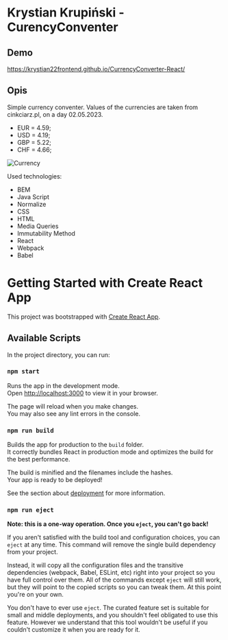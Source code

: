 # Krystian Krupiński - CurencyConventer

## Demo

https://krystian22frontend.github.io/CurrencyConverter-React/

## Opis
Simple currency conventer. Values of the currencies are taken from cinkciarz.pl, on a day 02.05.2023.
   - EUR = 4.59;
   - USD = 4.19;
   - GBP = 5.22;
   - CHF = 4.66;

![Currency](https://github.com/Krystian22FrontEnd/CurrencyConventer/blob/main/images/Currency.png?raw=true)

Used technologies:
- BEM
- Java Script
- Normalize
- CSS
- HTML
- Media Queries
- Immutability Method
- React
- Webpack
- Babel



# Getting Started with Create React App

This project was bootstrapped with [Create React App](https://github.com/facebook/create-react-app).

## Available Scripts

In the project directory, you can run:

### `npm start`

Runs the app in the development mode.\
Open [http://localhost:3000](http://localhost:3000) to view it in your browser.

The page will reload when you make changes.\
You may also see any lint errors in the console.


### `npm run build`

Builds the app for production to the `build` folder.\
It correctly bundles React in production mode and optimizes the build for the best performance.

The build is minified and the filenames include the hashes.\
Your app is ready to be deployed!

See the section about [deployment](https://facebook.github.io/create-react-app/docs/deployment) for more information.

### `npm run eject`

**Note: this is a one-way operation. Once you `eject`, you can't go back!**

If you aren't satisfied with the build tool and configuration choices, you can `eject` at any time. This command will remove the single build dependency from your project.

Instead, it will copy all the configuration files and the transitive dependencies (webpack, Babel, ESLint, etc) right into your project so you have full control over them. All of the commands except `eject` will still work, but they will point to the copied scripts so you can tweak them. At this point you're on your own.

You don't have to ever use `eject`. The curated feature set is suitable for small and middle deployments, and you shouldn't feel obligated to use this feature. However we understand that this tool wouldn't be useful if you couldn't customize it when you are ready for it.
